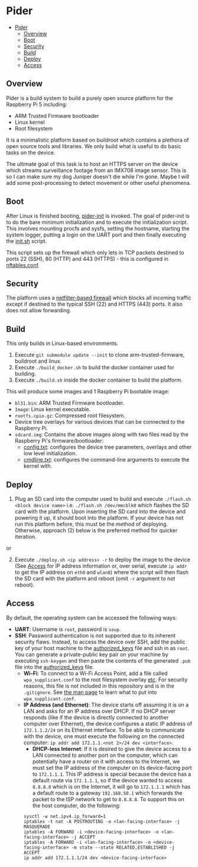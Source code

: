 
# Pider

- [Pider](#pider)
  - [Overview](#overview)
  - [Boot](#boot)
  - [Security](#security)
  - [Build](#build)
  - [Deploy](#deploy)
  - [Access](#access)

## Overview
Pider is a build system to build a purely open source platform for the Raspberry Pi 5 including:
- ARM Trusted Firmware bootloader
- Linux kernel
- Root filesystem

It is a minimalistic platform based on buildroot which contains a plethora of open source tools and libraries. We only build what is useful to do basic tasks on the device.

The ultimate goal of this task is to host an HTTPS server on the device which streams surveillance footage from an IMX708 image sensor. This is so I can make sure my dog Juniper doesn't die while I'm gone. Maybe I will add some post-processing to detect movement or other useful phenomena.

## Boot
After Linux is finished booting, [pider-init](pider/package/pider-init/src/init.cc) is invoked. The goal of pider-init is to do the bare minimum initialization and to execute the initialization script. This involves mounting procfs and sysfs, setting the hostname, starting the system logger, putting a login on the UART port and then finally executing the [init.sh](pider/boards/pider/overlay/bin/init.sh) script.

This script sets up the firewall which only lets in TCP packets destined to ports 22 (SSH), 80 (HTTP) and 443 (HTTPS) - this is configured in [nftables.conf](pider/boards/pider/overlay/etc/nftables.conf).

## Security
The platform uses a [netfilter-based firewall](pider/boards/pider/overlay/etc/nftables.conf) which blocks all incoming traffic except if destined to the typical SSH (22) and HTTPS (443) ports. It also does not allow forwarding.

## Build
This only builds in Linux-based environments.

1. Execute `git submodule update --init` to clone arm-trusted-firmware, buildroot and linux.
2. Execute `./build_docker.sh` to build the docker container used for building.
3. Execute `./build.sh` inside the docker container to build the platform.

This will produce some images and 1 Raspberry Pi bootable image:
- `bl31.bin`: ARM Trusted Firmware bootloader.
- `Image`: Linux kernel executable.
- `rootfs.cpio.gz`: Compressed root filesystem.
- Device tree overlays for various devices that can be connected to the Raspberry Pi.
- `sdcard.img`: Contains the above images along with two files read by the Raspberry Pi's firmware/bootloader:
  - [config.txt](pider/boards/pider/config.txt): configures the device tree parameters, overlays and other low level initialization.
  - [cmdline.txt](piderp/boards/pider/cmdline.txt): configures the command-line arguments to execute the kernel with.

## Deploy
1. Plug an SD card into the computer used to build and execute `./flash.sh <block device name>` i.e. `./flash.sh /dev/mmcblk0` which flashes the SD card with the platform. Upon inserting the SD card into the device and powering it up, it should boot into the platform. If your device has not run this platform before, this must be the method of deploying. Otherwise, approach (2) below is the preferred method for quicker iteration.

or

2. Execute `./deploy.sh <ip address> -r` to deploy the image to the device (See [Access](#access) for IP address information or, over serial, execute `ip addr` to get the IP address on `eth0` and `wlan0`) where the script will then flash the SD card with the platform and reboot (omit `-r` argument to not reboot).

## Access
By default, the operating system can be accessed the following ways:

- **UART**: Username is `root`, password is `soup`.
- **SSH**: Password authentication is not supported due to its inherent security flaws. Instead, to access the device over SSH, add the public key of your host machine to the [authorized_keys](pider/boards/pider/overlay/root/.ssh/authorized_keys) file and ssh in as `root`. You can generate a private-public key pair on your machine by executing `ssh-keygen` and then paste the contents of the generated `.pub` file into the [authorized_keys](pider/boards/pider/overlay/root/.ssh/authorized_keys) file.
  - **Wi-Fi**: To connect to a Wi-Fi Access Point, add a file called `wpa_supplicant.conf` to the root filesystem overlay [etc](pider/boards/pider/overlay/etc). For security reasons, this file is not included in this repository and is in the `.gitignore`. See [the man page](https://linux.die.net/man/5/wpa_supplicant.conf) to learn what to put into `wpa_supplicant.conf`.
  - **IP Address (and Ethernet)**: The device starts off assuming it is on a LAN and asks for an IP address over DHCP. If no DHCP server responds (like if the device is directly connected to another computer over Ethernet), the device configures a static IP address of `172.1.1.2/24` on its Ethernet interface. To be able to communicate with the device, one must execute the following on the connected computer: `ip addr add 172.1.1.<not 2>/24 dev <interface>`.
    - **DHCP-less Internet**: If it is desired to give the device access to a LAN connected to another port on the computer, which can potentially have a router on it with access to the Internet, we must set the IP address of the computer on its device-facing port to `172.1.1.1`. This IP address is special because the device has a default route via `172.1.1.1`, so if the device wanted to access `8.8.8.8` which is on the Internet, it will go to `172.1.1.1` which has a default route to a gateway `192.168.50.1` which forwards the packet to the ISP network to get to `8.8.8.8`. To support this on the host computer, do the following:
    ```
    sysctl -w net.ipv4.ip_forward=1
    iptables -t nat -A POSTROUTING -o <lan-facing-interface> -j MASQUERADE
    iptables -A FORWARD -i <device-facing-interface> -o <lan-facing-interface> -j ACCEPT
    iptables -A FORWARD -i <lan-facing-interface> -o <device-facing-interface> -m state --state RELATED,ESTABLISHED -j ACCEPT
    ip addr add 172.1.1.1/24 dev <device-facing-interface>
    ```